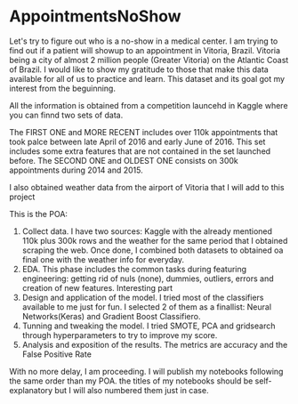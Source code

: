 # AppointmentsNoShow
Let's try to figure out who is a no-show in a medical center.
I am trying to find out if a patient will showup to an appointment in Vitoria, Brazil. Vitoria being a city of almost 2 million people (Greater Vitoria) on the Atlantic Coast of Brazil.
I would like to show my gratitude to those that make this data available for all of us to practice and learn. This dataset and its goal got my interest from the beguinning.

All the information is obtained from a competition launcehd in Kaggle where you can finnd two sets of data.

The FIRST ONE and MORE RECENT includes over 110k appointments that took palce between late April of 2016 and early June of 2016. This set includes some extra features that are not contained in the set launched before.
The SECOND ONE and OLDEST ONE consists on 300k appointments during 2014 and 2015.
 
 I also obtained weather data from the airport of Vitoria that I will add to this project

This is the POA:

1. Collect data. I have two sources: Kaggle with the already mentioned 110k plus 300k rows and the weather for the same period that I obtained scraping the web. Once done, I combined both datasets to obtained oa final one with the weather info for everyday.
2. EDA. This phase includes the common tasks during featuring engineering: getting rid of nuls (none), dummies, outliers, errors and creation of new features. Interesting part
3. Design and application of the model. I tried most of the classifiers available to me just for fun. I selected 2 of them as a finallist: Neural Networks(Keras) and Gradient Boost Classifiero. 
4. Tunning and tweaking the model. I tried SMOTE, PCA and gridsearch through hyperparameters to try to improve my score.
4. Analysis and exposition of the results. The metrics are accuracy and the False Positive Rate

With no more delay, I am proceeding. I will publish my notebooks following the same order than my POA. the titles of my notebooks should be self-explanatory but I will also numbered them just in case.
